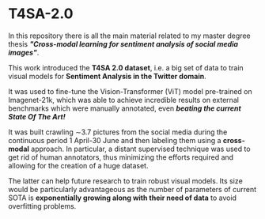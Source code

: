 # T4SA-2.0

In this repository there is all the main material related to my master degree thesis ***"Cross-modal learning for sentiment analysis of social media images"***.

This work introduced the **T4SA 2.0 dataset**, i.e. a big set of data to train visual models for **Sentiment Analysis in the Twitter domain**.

It was used to fine-tune the Vision-Transformer (ViT) model pre-trained on Imagenet-21k, which was able to achieve incredible results on external benchmarks which were manually annotated, even ***beating the current State Of The Art!***

It was built crawling ∼3.7 pictures from the social media during the continuous period 1 April-30 June and then labeling them using a **cross-modal** approach. In particular, a distant supervised technique was used to get rid of human annotators, thus minimizing the efforts required and allowing for the creation of a huge dataset.

The latter can help future research to train robust visual models. Its size would be particularly advantageous as the number of parameters of current SOTA is **exponentially growing along with their need of data** to avoid overfitting problems.


